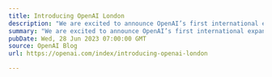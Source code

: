 ```yaml
---
title: Introducing OpenAI London
description: "We are excited to announce OpenAI’s first international expansion with a new office in London, United Kingdom."
summary: "We are excited to announce OpenAI’s first international expansion with a new office in London, United Kingdom."
pubDate: Wed, 28 Jun 2023 07:00:00 GMT
source: OpenAI Blog
url: https://openai.com/index/introducing-openai-london

---
```


